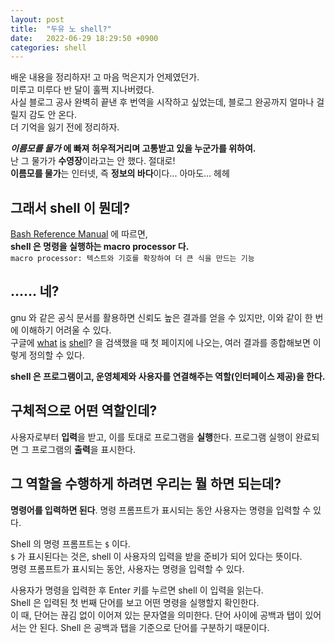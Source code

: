 ```yaml
---
layout: post
title:  "두유 노 shell?"
date:   2022-06-29 18:29:50 +0900
categories: shell
---
```

배운 내용을 정리하자! 고 마음 먹은지가 언제였던가.  
미루고 미루다 반 달이 훌쩍 지나버렸다.  
사실 블로그 공사 완벽히 끝낸 후 번역을 시작하고 싶었는데, 블로그 완공까지 얼마나 걸릴지 감도 안 온다.  
더 기억을 잃기 전에 정리하자.

***이름모를 물가*** **에 빠져 허우적거리며 고통받고 있을 누군가를 위하여.**  
난 그 물가가 **수영장**이라고는 안 했다. 절대로!  
**이름모를 물가**는 인터넷, 즉 **정보의 바다**이다... 아마도... 헤헤

## 그래서 shell 이 뭔데?
[Bash Reference Manual](https://www.gnu.org/software/bash/manual/html_node/What-is-a-shell_003f.html#What-is-a-shell_003f) 에 따르면,  
**shell 은 명령을 실행하는 macro processor 다.**  
`macro processor: 텍스트와 기호를 확장하여 더 큰 식을 만드는 기능`

## ...... 네?
gnu 와 같은 공식 문서를 활용하면 신뢰도 높은 결과를 얻을 수 있지만, 이와 같이 한 번에 이해하기 어려울 수 있다.  
구글에 [what](https://www.tutorialspoint.com/unix/unix-what-is-shell.htm) [is](https://linuxcommand.org/lc3_lts0010.php) [shell](https://www.computerhope.com/jargon/s/shell.htm)? 을 검색했을 때 첫 페이지에 나오는, 여러 결과를 종합해보면 이렇게 정의할 수 있다.

**shell 은 프로그램이고, 운영체제와 사용자를 연결해주는 역할(인터페이스 제공)을 한다.**

## 구체적으로 어떤 역할인데?
사용자로부터 **입력**을 받고, 이를 토대로 프로그램을 **실행**한다. 프로그램 실행이 완료되면 그 프로그램의 **출력**을 표시한다.  

## 그 역할을 수행하게 하려면 우리는 뭘 하면 되는데?
**명령어를 입력하면 된다**. 명령 프롬프트가 표시되는 동안 사용자는 명령을 입력할 수 있다.

Shell 의 명령 프롬프트는 `$` 이다.  
`$` 가 표시된다는 것은, shell 이 사용자의 입력을 받을 준비가 되어 있다는 뜻이다.  
명령 프롬프트가 표시되는 동안, 사용자는 명령을 입력할 수 있다.

사용자가 명령을 입력한 후 Enter 키를 누르면 shell 이 입력을 읽는다.  
Shell 은 입력된 첫 번째 단어를 보고 어떤 명령을 실행할지 확인한다.  
이 때, 단어는 끊김 없이 이어져 있는 문자열을 의미한다. 단어 사이에 공백과 탭이 있어서는 안 된다. Shell 은 공백과 탭을 기준으로 단어를 구분하기 때문이다.